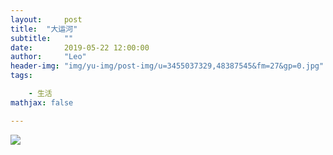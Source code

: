 ```yaml
---
layout:     post
title:  "大运河"
subtitle:   ""
date:       2019-05-22 12:00:00
author:     "Leo"
header-img: "img/yu-img/post-img/u=3455037329,48387545&fm=27&gp=0.jpg"
tags:

    - 生活
mathjax: false

---
```

<img src='http://i.caigoubao.cc/627139/bgpc/_DSC6922-编辑-编辑.jpg'/>
